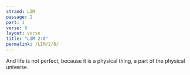 ```yaml
---
strand: LIM
passage: 2
part: 1
verse: 8
layout: verse
title: "LIM 2:8"
permalink: /LIM/2/8/
---
```

And life is not perfect, because it is a physical thing, a part of the physical universe.
